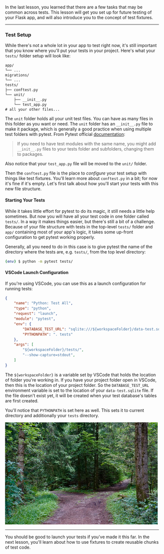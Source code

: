 
In the last lesson, you learned that there are a few tasks that may be common across tests. This lesson will get you set up for future testing of your Flask app, and will also introduce you to the concept of test fixtures.

___

### Test Setup

While there's not a whole lot in your app to test right now, it's still important that you know where you'll put your tests in your project. Here's what your `tests/` folder setup will look like:

[//]: # (TODO: Might include "functional" folder later)

```
app/
└── ...
migrations/
└── ...
tests/
├── conftest.py
└── unit/
    ├── __init__.py
    └── test_app.py
# all your other files...
```

The `unit` folder holds all your unit test files. You can have as many files in this folder as you want or need. The `unit` folder has an `__init__.py` file to make it package, which is generally a good practice when using multiple test folders with pytest. From Pytest official <a href="https://docs.pytest.org/en/stable/goodpractices.html#choosing-a-test-layout-import-rules" target="_blank">documentation</a>:

> If you need to have test modules with the same name, you might add `__init__.py` files to your tests folder and subfolders, changing them to packages.

Also notice that your `test_app.py` file will be moved to the `unit/` folder.

Then the `conftest.py` file is the place to *configure* your test setup with things like test fixtures. You'll learn more about `conftest.py` in a bit; for now it's fine if it's empty. Let's first talk about how you'll start your tests with this new file structure.

#### Starting Your Tests

While it takes little effort for pytest to do its magic, it still needs a little help sometimes. But now you will have all your test code in one folder called `tests/`. In a way it makes things easier, but there's still a bit of a challenge. Because of your file structure with tests in the top-level `tests/` folder and `app/` containing most of your app's logic, it takes some up-front configuration to get pytest working properly.

Generally, all you need to do in this case is to give pytest the name of the directory where the tests are, e.g. `tests/`, from the top level directory:

```bash
(env) $ python -m pytest tests/
```

#### VSCode Launch Configuration

If you're using VSCode, you can use this as a launch configuration for running tests:

```json
{
    "name": "Python: Test All",
    "type": "python",
    "request": "launch",
    "module": "pytest",
    "env": {
        "DATABASE_TEST_URL": "sqlite:///${workspaceFolder}/data-test.sqlite",
        "PYTHONPATH": ". tests"
    },
    "args": [
        "${workspaceFolder}/tests/",
        "--show-capture=stdout",
    ]
}
```

The `${workspaceFolder}` is a variable set by VSCode that holds the location of folder you're working in. If you have your project folder open in VSCode, then this is the location of your project folder. So the `DATABASE_TEST_URL` environment variable is set to the location of your `data-test.sqlite` file. If the file doesn't exist yet, it will be created when your test database's tables are first created.

You'll notice that `PYTHONPATH` is set here as well. This sets it to current directory and additionally your `tests` directory.

<img alt="PYTHONPATH" title="PYTHONPATH" class="img-responsive cn_image" src="https://github.com/CodingNomads/static/blob/main/flask-webdev/imgs/path.png?raw=true">

___

You should be good to launch your tests if you've made it this far. In the next lesson, you'll learn about how to use fixtures to create reusable chunks of test code.
